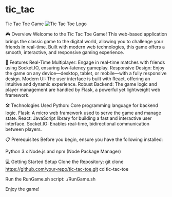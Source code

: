 # tic_tac
Tic Tac Toe Game
![Tic Tac Toe Logo](path/to/logo-image.png)

🎮 Overview
Welcome to the Tic Tac Toe Game! This web-based application brings the classic game to the digital world, allowing you to challenge your friends in real-time. Built with modern web technologies, this game offers a smooth, interactive, and responsive gaming experience.

🚀 Features
Real-Time Multiplayer: Engage in real-time matches with friends using Socket.IO, ensuring low-latency gameplay.
Responsive Design: Enjoy the game on any device—desktop, tablet, or mobile—with a fully responsive design.
Modern UI: The user interface is built with React, offering an intuitive and dynamic experience.
Robust Backend: The game logic and player management are handled by Flask, a powerful yet lightweight web framework.

🛠️ Technologies Used
Python: Core programming language for backend logic.
Flask: A micro web framework used to serve the game and manage state.
React: JavaScript library for building a fast and interactive user interface.
Socket.IO: Enables real-time, bidirectional communication between players.

📋 Prerequisites
Before you begin, ensure you have the following installed:

Python 3.x
Node.js and npm (Node Package Manager)

💻 Getting Started
Setup
Clone the Repository:
git clone https://github.com/your-repo/tic-tac-toe.git
cd tic-tac-toe

Run the RunGame.sh script:
 ./RunGame.sh
 

Enjoy the game!

